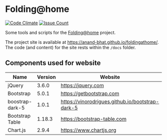 
# Folding@home

[![Code Climate](https://codeclimate.com/github/anand-bhat/foldingathome/badges/gpa.svg)](https://codeclimate.com/github/anand-bhat/foldingathome)
[![Issue Count](https://codeclimate.com/github/anand-bhat/foldingathome/badges/issue_count.svg)](https://codeclimate.com/github/anand-bhat/foldingathome)

Some tools and scripts for the [Folding@home](https://foldingathome.org) project.

The project site is available at <https://anand-bhat.github.io/foldingathome/>.
The code (and content) for the site rests within the `/docs` folder.

## Components used for website

| Name | Version | Website |
| ----------- | ---- | ----------- |
| jQuery | 3.6.0 | https://jquery.com |
| Bootstrap | 5.0.1 | https://getbootstrap.com |
| boostrap-dark-5 | 1.0.1 | https://vinorodrigues.github.io/bootstrap-dark-5 |
| Bootstrap Table | 1.18.3 | https://bootstrap-table.com |
| Chart.js | 2.9.4 | https://www.chartjs.org |

